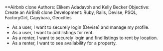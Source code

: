 ==Airbnb clone
Authors: Elikem Adadavoh and Kelly Becker
Objective:  Create an AirBnB clone
Development:  Ruby, Rails, Devise, PSQL, FactoryGirl, Capybara, Geocities

* As a user, I want to securely login (Devise) and manage my profile.
* As a user, I want to add listings for rent.
* As a renter, I want to securely login and find listings to rent by location.
* As a renter, I want to see availability for a property.
